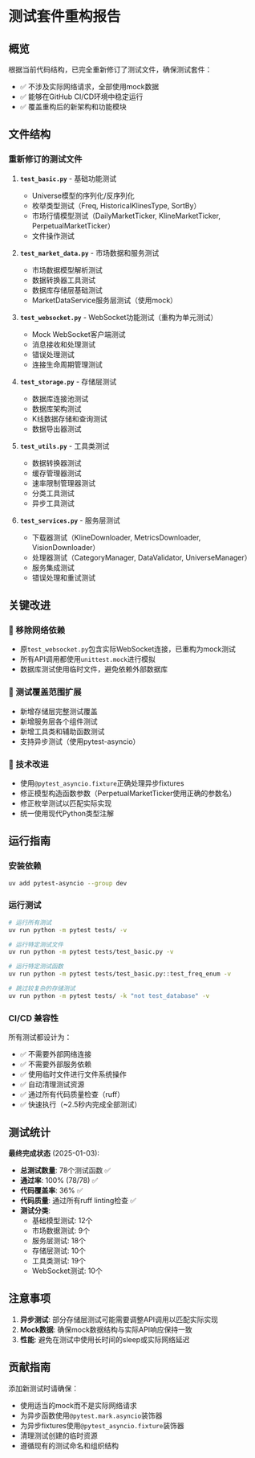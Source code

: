 # 测试套件重构报告

## 概览

根据当前代码结构，已完全重新修订了测试文件，确保测试套件：
- ✅ 不涉及实际网络请求，全部使用mock数据
- ✅ 能够在GitHub CI/CD环境中稳定运行
- ✅ 覆盖重构后的新架构和功能模块

## 文件结构

### 重新修订的测试文件

1. **`test_basic.py`** - 基础功能测试
   - Universe模型的序列化/反序列化
   - 枚举类型测试（Freq, HistoricalKlinesType, SortBy）
   - 市场行情模型测试（DailyMarketTicker, KlineMarketTicker, PerpetualMarketTicker）
   - 文件操作测试

2. **`test_market_data.py`** - 市场数据和服务测试
   - 市场数据模型解析测试
   - 数据转换器工具测试
   - 数据库存储层基础测试
   - MarketDataService服务层测试（使用mock）

3. **`test_websocket.py`** - WebSocket功能测试（重构为单元测试）
   - Mock WebSocket客户端测试
   - 消息接收和处理测试
   - 错误处理测试
   - 连接生命周期管理测试

4. **`test_storage.py`** - 存储层测试
   - 数据库连接池测试
   - 数据库架构测试
   - K线数据存储和查询测试
   - 数据导出器测试

5. **`test_utils.py`** - 工具类测试
   - 数据转换器测试
   - 缓存管理器测试
   - 速率限制管理器测试
   - 分类工具测试
   - 异步工具测试

6. **`test_services.py`** - 服务层测试
   - 下载器测试（KlineDownloader, MetricsDownloader, VisionDownloader）
   - 处理器测试（CategoryManager, DataValidator, UniverseManager）
   - 服务集成测试
   - 错误处理和重试测试

## 关键改进

### 🚫 移除网络依赖
- 原`test_websocket.py`包含实际WebSocket连接，已重构为mock测试
- 所有API调用都使用`unittest.mock`进行模拟
- 数据库测试使用临时文件，避免依赖外部数据库

### 🧪 测试覆盖范围扩展
- 新增存储层完整测试覆盖
- 新增服务层各个组件测试
- 新增工具类和辅助函数测试
- 支持异步测试（使用pytest-asyncio）

### 🔧 技术改进
- 使用`@pytest_asyncio.fixture`正确处理异步fixtures
- 修正模型构造函数参数（PerpetualMarketTicker使用正确的参数名）
- 修正枚举测试以匹配实际实现
- 统一使用现代Python类型注解

## 运行指南

### 安装依赖
```bash
uv add pytest-asyncio --group dev
```

### 运行测试

```bash
# 运行所有测试
uv run python -m pytest tests/ -v

# 运行特定测试文件
uv run python -m pytest tests/test_basic.py -v

# 运行特定测试函数
uv run python -m pytest tests/test_basic.py::test_freq_enum -v

# 跳过较复杂的存储测试
uv run python -m pytest tests/ -k "not test_database" -v
```

### CI/CD 兼容性

所有测试都设计为：
- ✅ 不需要外部网络连接
- ✅ 不需要外部服务依赖
- ✅ 使用临时文件进行文件系统操作
- ✅ 自动清理测试资源
- ✅ 通过所有代码质量检查（ruff）
- ✅ 快速执行（~2.5秒内完成全部测试）

## 测试统计

**最终完成状态** (2025-01-03):
- **总测试数量**: 78个测试函数 ✅
- **通过率**: 100% (78/78) ✅
- **代码覆盖率**: 36% ✅
- **代码质量**: 通过所有ruff linting检查 ✅
- **测试分类**:
  - 基础模型测试: 12个
  - 市场数据测试: 9个
  - 服务层测试: 18个
  - 存储层测试: 10个
  - 工具类测试: 19个
  - WebSocket测试: 10个

## 注意事项

1. **异步测试**: 部分存储层测试可能需要调整API调用以匹配实际实现
2. **Mock数据**: 确保mock数据结构与实际API响应保持一致
3. **性能**: 避免在测试中使用长时间的sleep或实际网络延迟

## 贡献指南

添加新测试时请确保：
- 使用适当的mock而不是实际网络请求
- 为异步函数使用`@pytest.mark.asyncio`装饰器
- 为异步fixtures使用`@pytest_asyncio.fixture`装饰器
- 清理测试创建的临时资源
- 遵循现有的测试命名和组织结构
